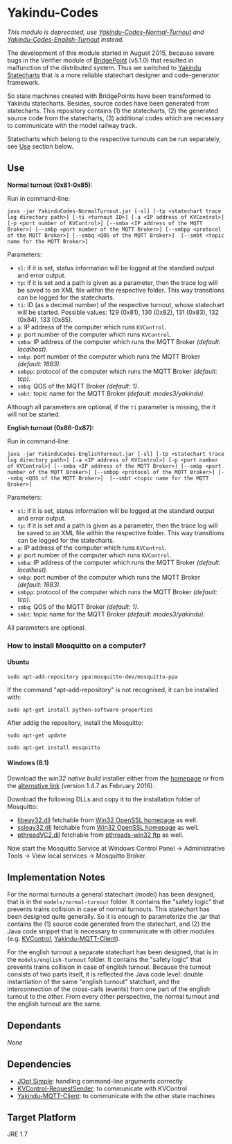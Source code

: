 # Yakindu-Codes

*This module is deprecated, use [Yakindu-Codes-Normal-Turnout](https://github.com/FTSRG/BME-MODES3/tree/master/hu.bme.mit.inf.yakindu.sc.normal) and [Yakindu-Codes-English-Turnout](https://github.com/FTSRG/BME-MODES3/tree/master/hu.bme.mit.inf.yakindu.sc.english) instead.*

The development of this module started in August 2015, because severe bugs in the Verifier module of [BridgePoint](http://xtuml.org) (v5.1.0) that resulted in malfunction of the distributed system. Thus we switched to [Yakindu Statecharts](https://www.itemis.com/en/yakindu/statechart-tools/) that is a more reliable statechart designer and code-generator framework.

So state machines created with BridgePoints have been transformed to Yakindu statecharts. Besides, source codes have been generated from statecharts. This repository contains (1) the statecharts, (2) the generated source code from the statecharts, (3) additional codes which are necessary to communicate with the model railway track.

Statecharts which belong to the respective turnouts can be run separately, see [Use](https://github.com/FTSRG/BME-MODES3/tree/master/yakindu-codes#use) section below.

## Use

**Normal turnout (0x81-0x85):**

Run in command-line: 

`java -jar YakinduCodes-NormalTurnout.jar [-sl] [-tp <statechart trace log directory path>] [-ti <turnout ID>] [-a <IP address of KVControl>] [-p <port number of KVControl>] [--smba <IP address of the MQTT Broker>] [--smbp <port number of the MQTT Broker>] [--smbpp <protocol of the MQTT Broker>] [--smbq <QOS of the MQTT Broker>]  [--smbt <topic name for the MQTT Broker>]`

Parameters:

* `sl`: if it is set, status information will be logged at the standard output and error output.
* `tp`: if it is set and a path is given as a parameter, then the trace log will be saved to an XML file within the respective folder. This way transitions can be logged for the statecharts.
* `ti`: ID (as a decimal number) of the respective turnout, whose statechart will be started. Possible values: 129 (0x81), 130 (0x82), 131 (0x83), 132 (0x84), 133 (0x85).
* `a`: IP address of the computer which runs `KVControl`.
* `p`: port number of the computer which runs `KVControl`.
* `smba`: IP address of the computer which runs the MQTT Broker *(default: localhost)*.
* `smbp`: port number of the computer which runs the MQTT Broker *(default: 1883)*.
* `smbpp`: protocol of the computer which runs the MQTT Broker *(default: tcp)*.
* `smbq`: QOS of the MQTT Broker *(default: 1)*.
* `smbt`: topic name for the MQTT Broker *(default: modes3/yakindu)*.

Although all parameters are optional, if the `ti` parameter is missing, the it will not be started.

**English turnout (0x86-0x87):**

Run in command-line: 

`java -jar YakinduCodes-EnglishTurnout.jar [-sl] [-tp <statechart trace log directory path>] [-a <IP address of KVControl>] [-p <port number of KVControl>] [--smba <IP address of the MQTT Broker>] [--smbp <port number of the MQTT Broker>] [--smbpp <protocol of the MQTT Broker>] [--smbq <QOS of the MQTT Broker>]  [--smbt <topic name for the MQTT Broker>]`

Parameters:

* `sl`: if it is set, status information will be logged at the standard output and error output.
* `tp`: if it is set and a path is given as a parameter, then the trace log will be saved to an XML file within the respective folder. This way transitions can be logged for the statecharts.
* `a`: IP address of the computer which runs `KVControl`.
* `p`: port number of the computer which runs `KVControl`.
* `smba`: IP address of the computer which runs the MQTT Broker *(default: localhost)*.
* `smbp`: port number of the computer which runs the MQTT Broker *(default: 1883)*.
* `smbpp`: protocol of the computer which runs the MQTT Broker *(default: tcp)*.
* `smbq`: QOS of the MQTT Broker *(default: 1)*.
* `smbt`: topic name for the MQTT Broker *(default: modes3/yakindu)*.

All parameters are optional.

### How to install Mosquitto on a computer?

#### Ubuntu

`sudo apt-add-repository ppa:mosquitto-dev/mosquitto-ppa`

If the command "apt-add-repository" is not recognised, it can be installed with:

`sudo apt-get install python-software-properties`

After addig the repository, install the Mosquitto:

`sudo apt-get update`

`sudo apt-get install mosquitto`


#### Windows (8.1)

Download the *win32 native build* installer either from the [homepage](http://www.eclipse.org/mosquitto/download/#windows) or from the [alternative link](http://home.sch.bme.hu/~benjo123/mqtt/mosquitto-1.4.7-install-win32.exe) (version 1.4.7 as February 2016).

Download the following DLLs and copy it to the installation folder of Mosquitto:

* [libeay32.dll](http://home.sch.bme.hu/~benjo123/mqtt/libeay32.dll) fetchable from [Win32 OpenSSL homepage](http://slproweb.com/products/Win32OpenSSL.html) as well.
* [ssleay32.dll](http://home.sch.bme.hu/~benjo123/mqtt/ssleay32.dll) fetchable from [Win32 OpenSSL homepage](http://slproweb.com/products/Win32OpenSSL.html) as well.
* [pthreadVC2.dll](http://home.sch.bme.hu/~benjo123/mqtt/pthreadVC2.dll) fetchable from [pthreads-win32 ftp](ftp://sources.redhat.com/pub/pthreads-win32/dll-latest/dll/x86/) as well.

Now start the Mosquitto Service at Windows Control Panel -> Administrative Tools -> View local services -> Mosquitto Broker.

## Implementation Notes

For the normal turnouts a general statechart (model) has been designed, that is in the `models/normal-turnout` folder. It contains the "safety logic" that prevents trains collision in case of normal turnouts. This statechart has been designed quite generally. So it is enough to parameterize the .jar that contains the (1) source code generated from the statechart, and (2) the Java code snippet that is necessary to communicate with other modules (e.g. [KVControl](https://github.com/FTSRG/BME-MODES3/tree/master/kvcontrol), [Yakindu-MQTT-Client](https://github.com/FTSRG/BME-MODES3/tree/master/hu.bme.mit.inf.yakindu.mqtt.client)). 

For the english turnout a separate statechart has been designed, that is in the `models/english-turnout` folder. It contains the "safety logic" that prevents trains collision in case of english turnout. Because the turnout consists of two parts itself, it is reflected the Java code level: double instantiation of the same "english turnout" statchart, and the interconnection of the cross-calls (events) from one part of the english turnout to the other. From every other perspective, the normal turnout and the english turnout are the same.

## Dependants ##

*None*

## Dependencies ##

* [JOpt Simple](http://pholser.github.io/jopt-simple/download.html): handling command-line arguments correctly
* [KVControl-RequestSender](https://github.com/FTSRG/BME-MODES3/tree/master/deprecated/kvcontrol-requestsender): to communicate with KVControl
* [Yakindu-MQTT-Client](https://github.com/FTSRG/BME-MODES3/tree/master/hu.bme.mit.inf.yakindu.mqtt.client): to communicate with the other state machines

## Target Platform ##
JRE 1.7
